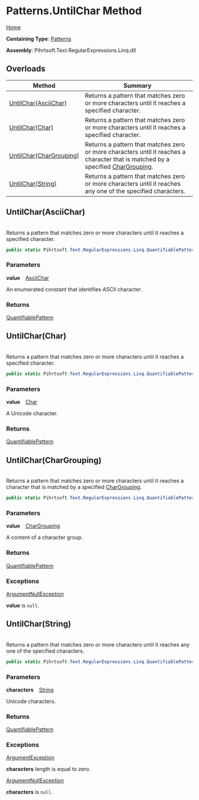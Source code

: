 # Patterns\.UntilChar Method

[Home](../../../../../../README.md)

**Containing Type**: [Patterns](../README.md)

**Assembly**: Pihrtsoft\.Text\.RegularExpressions\.Linq\.dll

## Overloads

| Method | Summary |
| ------ | ------- |
| [UntilChar(AsciiChar)](#Pihrtsoft_Text_RegularExpressions_Linq_Patterns_UntilChar_Pihrtsoft_Text_RegularExpressions_Linq_AsciiChar_) | Returns a pattern that matches zero or more characters until it reaches a specified character\. |
| [UntilChar(Char)](#Pihrtsoft_Text_RegularExpressions_Linq_Patterns_UntilChar_System_Char_) | Returns a pattern that matches zero or more characters until it reaches a specified character\. |
| [UntilChar(CharGrouping)](#Pihrtsoft_Text_RegularExpressions_Linq_Patterns_UntilChar_Pihrtsoft_Text_RegularExpressions_Linq_CharGrouping_) | Returns a pattern that matches zero or more characters until it reaches a character that is matched by a specified [CharGrouping](../../CharGrouping/README.md)\. |
| [UntilChar(String)](#Pihrtsoft_Text_RegularExpressions_Linq_Patterns_UntilChar_System_String_) | Returns a pattern that matches zero or more characters until it reaches any one of the specified characters\. |

## UntilChar\(AsciiChar\) <a name="Pihrtsoft_Text_RegularExpressions_Linq_Patterns_UntilChar_Pihrtsoft_Text_RegularExpressions_Linq_AsciiChar_"></a>

\
Returns a pattern that matches zero or more characters until it reaches a specified character\.

```csharp
public static Pihrtsoft.Text.RegularExpressions.Linq.QuantifiablePattern UntilChar(Pihrtsoft.Text.RegularExpressions.Linq.AsciiChar value)
```

### Parameters

**value** &ensp; [AsciiChar](../../AsciiChar/README.md)

An enumerated constant that identifies ASCII character\.

### Returns

[QuantifiablePattern](../../QuantifiablePattern/README.md)

## UntilChar\(Char\) <a name="Pihrtsoft_Text_RegularExpressions_Linq_Patterns_UntilChar_System_Char_"></a>

\
Returns a pattern that matches zero or more characters until it reaches a specified character\.

```csharp
public static Pihrtsoft.Text.RegularExpressions.Linq.QuantifiablePattern UntilChar(char value)
```

### Parameters

**value** &ensp; [Char](https://docs.microsoft.com/en-us/dotnet/api/system.char)

A Unicode character\.

### Returns

[QuantifiablePattern](../../QuantifiablePattern/README.md)

## UntilChar\(CharGrouping\) <a name="Pihrtsoft_Text_RegularExpressions_Linq_Patterns_UntilChar_Pihrtsoft_Text_RegularExpressions_Linq_CharGrouping_"></a>

\
Returns a pattern that matches zero or more characters until it reaches a character that is matched by a specified [CharGrouping](../../CharGrouping/README.md)\.

```csharp
public static Pihrtsoft.Text.RegularExpressions.Linq.QuantifiablePattern UntilChar(Pihrtsoft.Text.RegularExpressions.Linq.CharGrouping value)
```

### Parameters

**value** &ensp; [CharGrouping](../../CharGrouping/README.md)

A content of a character group\.

### Returns

[QuantifiablePattern](../../QuantifiablePattern/README.md)

### Exceptions

[ArgumentNullException](https://docs.microsoft.com/en-us/dotnet/api/system.argumentnullexception)

**value** is `null`\.

## UntilChar\(String\) <a name="Pihrtsoft_Text_RegularExpressions_Linq_Patterns_UntilChar_System_String_"></a>

\
Returns a pattern that matches zero or more characters until it reaches any one of the specified characters\.

```csharp
public static Pihrtsoft.Text.RegularExpressions.Linq.QuantifiablePattern UntilChar(string characters)
```

### Parameters

**characters** &ensp; [String](https://docs.microsoft.com/en-us/dotnet/api/system.string)

Unicode characters\.

### Returns

[QuantifiablePattern](../../QuantifiablePattern/README.md)

### Exceptions

[ArgumentException](https://docs.microsoft.com/en-us/dotnet/api/system.argumentexception)

**characters** length is equal to zero\.

[ArgumentNullException](https://docs.microsoft.com/en-us/dotnet/api/system.argumentnullexception)

**characters** is `null`\.

